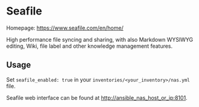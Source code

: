 # Seafile

Homepage: <https://www.seafile.com/en/home/>

High performance file syncing and sharing, with also Markdown WYSIWYG editing, Wiki, file label and other knowledge management features.

## Usage

Set `seafile_enabled: true` in your `inventories/<your_inventory>/nas.yml` file.

Seafile web interface can be found at <http://ansible_nas_host_or_ip:8101>.
